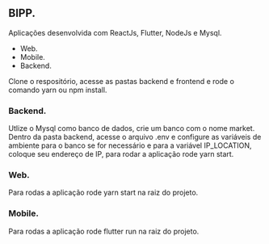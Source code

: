 ## BIPP.

Aplicações desenvolvida com ReactJs, Flutter, NodeJs e Mysql.

- Web.
- Mobile.
- Backend.

Clone o respositório, acesse as pastas backend e frontend e rode o comando yarn ou npm install.

### Backend.

Utlize o Mysql como banco de dados, crie um banco com o nome market.
Dentro da pasta backend, acesse o arquivo .env e configure as variáveis de ambiente para o banco se for necessário e para a variável IP_LOCATION, coloque seu endereço de IP, para rodar a aplicação rode yarn start.

### Web.

Para rodas a aplicação rode yarn start na raiz do projeto.

### Mobile.

Para rodas a aplicação rode flutter run na raiz do projeto.